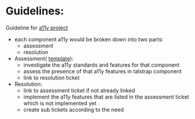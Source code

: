 

# Guidelines:

Guideline for [a11y project](https://github.com/talview/talstrap/projects/1)

- each component a11y would be broken down into two parts:
   - assessment
   - resolution
- Assessment( [template](https://github.com/talview/frontend-standards/blob/master/Accessibility/template.md)):
   - investigate the a11y standards and features for that component
   - assess the presence of that a11y features in talstrap component
   - link to resolution ticket
- Resolution:
   - link to assessment ticket if not already linked
   - implement the a11y features that are listed in the assessment ticket which is not implemented yet
   - create sub tickets according to the need
